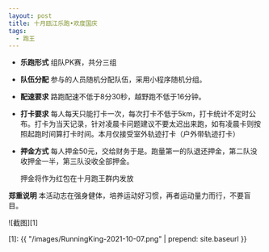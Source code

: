 ```yaml
---
layout: post
title: 十月瓯江乐跑•欢度国庆
tags:
  - 跑王
---
```


 - **乐跑形式** 组队PK赛，共分三组
 - **队伍分配** 参与的人员随机分配队伍，采用小程序随机分组。
 - **配速要求** 路跑配速不低于8分30秒，越野跑不低于16分钟。
 - **打卡要求** 每人每天只能打卡一次，每次打卡不低于5km，打卡统计不定时公布。打卡为当天记录，针对凌晨卡问题建议不要太迟出来跑，如有凌晨卡则按照起跑时间算打卡时间。本月仅接受室外轨迹打卡（户外带轨迹打卡）
 - **押金方式** 每人押金50元，交给财务于是。跑量第一的队退还押金，第二队没收押金一半，第三队没收全部押金。

    押金将作为红包在十月跑王群内发放

**郑重说明** 本活动志在强身健体，培养运动好习惯，再者运动量力而行，不要盲目。

![截图][1]


  [1]: {{ "/images/RunningKing-2021-10-07.png" | prepend: site.baseurl }}
